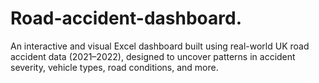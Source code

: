 # Road-accident-dashboard.
An interactive and visual Excel dashboard built using real-world UK road accident data (2021–2022), designed to uncover patterns in accident severity, vehicle types, road conditions, and more.
